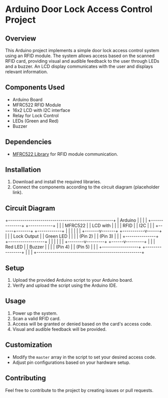 # Arduino Door Lock Access Control Project

## Overview
This Arduino project implements a simple door lock access control system using an RFID module. The system allows access based on the scanned RFID card, providing visual and audible feedback to the user through LEDs and a buzzer. An LCD display communicates with the user and displays relevant information.

## Components Used
- Arduino Board
- MFRC522 RFID Module
- 16x2 LCD with I2C interface
- Relay for Lock Control
- LEDs (Green and Red)
- Buzzer

## Dependencies
- [MFRC522 Library](https://github.com/miguelbalboa/rfid) for RFID module communication.

## Installation
1. Download and install the required libraries.
2. Connect the components according to the circuit diagram (placeholder link).

## Circuit Diagram
 +----------------------------------------------------+
 |                  Arduino                           |
 |                                                    |
 |  +--------------+            +------------+        |
 |  |   MFRC522    |            | LCD with   |        |
 |  |   RFID       |            | I2C        |        |
 |  +------+-------+            +------------+        |
 |         |                            |             |
 | +-------v-------+        +-----------v------+      |
 | |  Lock Output  |        |  Green LED       |      |
 | |   (Pin 2)      |        |   (Pin 3)       |      |
 | +---------------+        +------------------+      |
 |          |                          |              |
 | +--------v---------+        +------v---------+     |
 | | Red LED           |        | Buzzer        |     |
 | |   (Pin 4)         |        |   (Pin 5)     |     |
 | +------------------+        +----------------+     |
 |                                                    |
 +----------------------------------------------------+



## Setup
1. Upload the provided Arduino script to your Arduino board.
2. Verify and upload the script using the Arduino IDE.

## Usage
1. Power up the system.
2. Scan a valid RFID card.
3. Access will be granted or denied based on the card's access code.
4. Visual and audible feedback will be provided.

## Customization
- Modify the `master` array in the script to set your desired access code.
- Adjust pin configurations based on your hardware setup.

## Contributing
Feel free to contribute to the project by creating issues or pull requests.

